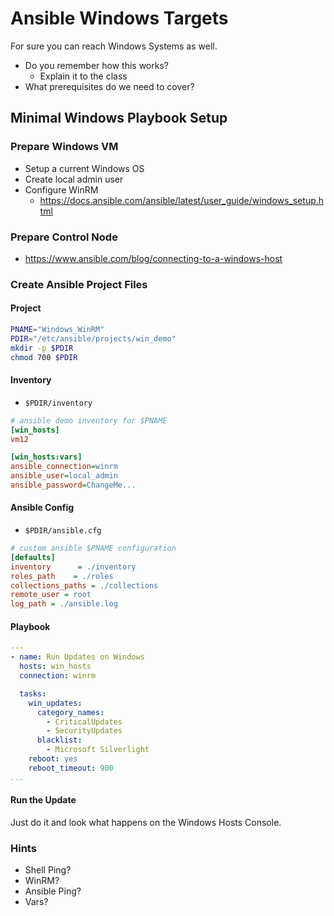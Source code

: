 # Ansible Windows Targets
For sure you can reach Windows Systems as well.
* Do you remember how this works?
	* Explain it to the class
* What prerequisites do we need to cover?

## Minimal Windows Playbook Setup
### Prepare Windows VM
* Setup a current Windows OS
* Create local admin user
* Configure WinRM
	* https://docs.ansible.com/ansible/latest/user_guide/windows_setup.html 

### Prepare Control Node
* https://www.ansible.com/blog/connecting-to-a-windows-host

### Create Ansible Project Files

#### Project
```bash
PNAME="Windows_WinRM"
PDIR="/etc/ansible/projects/win_demo"
mkdir -p $PDIR
chmod 700 $PDIR
```
#### Inventory
* <code>$PDIR/inventory</code>
```ini
# ansible demo inventory for $PNAME
[win_hosts]
vm12

[win_hosts:vars]
ansible_connection=winrm
ansible_user=local_admin
ansible_password=ChangeMe...
```
#### Ansible Config
* <code>$PDIR/ansible.cfg</code>
```ini
# custom ansible $PNAME configuration
[defaults]
inventory      = ./inventory
roles_path    = ./roles
collections_paths = ./collections
remote_user = root
log_path = ./ansible.log
```
#### Playbook
```yaml
---
- name: Run Updates on Windows
  hosts: win_hosts
  connection: winrm

  tasks:
    win_updates:
      category_names:
        - CriticalUpdates
        - SecurityUpdates
      blacklist:
        - Microsoft Silverlight
    reboot: yes
    reboot_timeout: 900
...
```

#### Run the Update
Just do it and look what happens on the Windows Hosts Console.

### Hints
* Shell Ping?
* WinRM?
* Ansible Ping?
* Vars?
<!--stackedit_data:
eyJoaXN0b3J5IjpbNjYwNDE3NTg0LDk4MjE5MzIzNSw2MTMyMz
U1NDksMTc1MjAxMTU3MV19
-->
